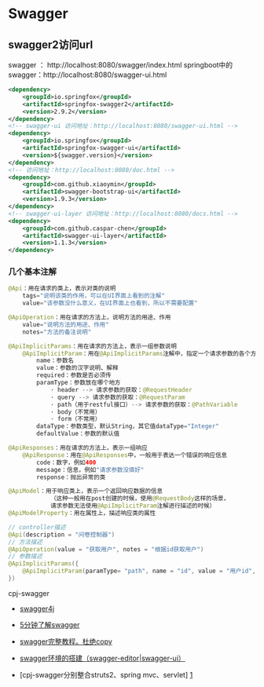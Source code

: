 # Swagger
<!-- @author DHJT 2018-09-28 -->

## swagger2访问url
swagger ： http://localhost:8080/swagger/index.html
springboot中的swagger：http://localhost:8080/swagger-ui.html

```xml
<dependency>
    <groupId>io.springfox</groupId>
    <artifactId>springfox-swagger2</artifactId>
    <version>2.9.2</version>
</dependency>
<!-- swagger-ui 访问地址：http://localhost:8080/swagger-ui.html -->
<dependency>
    <groupId>io.springfox</groupId>
    <artifactId>springfox-swagger-ui</artifactId>
    <version>${swagger.version}</version>
</dependency>
<!-- 访问地址：http://localhost:8080/doc.html -->
<dependency>
    <groupId>com.github.xiaoymin</groupId>
    <artifactId>swagger-bootstrap-ui</artifactId>
    <version>1.9.3</version>
</dependency>
<!-- swagger-ui-layer 访问地址：http://localhost:8080/docs.html -->
<dependency>
    <groupId>com.github.caspar-chen</groupId>
    <artifactId>swagger-ui-layer</artifactId>
    <version>1.1.3</version>
</dependency>
```

### 几个基本注解
```java
@Api：用在请求的类上，表示对类的说明
    tags="说明该类的作用，可以在UI界面上看到的注解"
    value="该参数没什么意义，在UI界面上也看到，所以不需要配置"

@ApiOperation：用在请求的方法上，说明方法的用途、作用
    value="说明方法的用途、作用"
    notes="方法的备注说明"

@ApiImplicitParams：用在请求的方法上，表示一组参数说明
    @ApiImplicitParam：用在@ApiImplicitParams注解中，指定一个请求参数的各个方面
        name：参数名
        value：参数的汉字说明、解释
        required：参数是否必须传
        paramType：参数放在哪个地方
            · header --> 请求参数的获取：@RequestHeader
            · query --> 请求参数的获取：@RequestParam
            · path（用于restful接口）--> 请求参数的获取：@PathVariable
            · body（不常用）
            · form（不常用）
        dataType：参数类型，默认String，其它值dataType="Integer"
        defaultValue：参数的默认值

@ApiResponses：用在请求的方法上，表示一组响应
    @ApiResponse：用在@ApiResponses中，一般用于表达一个错误的响应信息
        code：数字，例如400
        message：信息，例如"请求参数没填好"
        response：抛出异常的类

@ApiModel：用于响应类上，表示一个返回响应数据的信息
            （这种一般用在post创建的时候，使用@RequestBody这样的场景，
            请求参数无法使用@ApiImplicitParam注解进行描述的时候）
@ApiModelProperty：用在属性上，描述响应类的属性

// controller描述
@Api(description = "问卷控制器")
// 方法描述
@ApiOperation(value = "获取用户", notes = "根据id获取用户")
// 参数描述
@ApiImplicitParams({
    @ApiImplicitParam(paramType= "path", name = "id", value = "用户id", required = true, dataType = "Integer")
})
```

cpj-swagger
- [swagger4j](https://github.com/cpjit/swagger)

- [5分钟了解swagger](https://blog.csdn.net/i6448038/article/details/77622977)
- [swagger完整教程。杜绝copy](https://blog.csdn.net/qq_32446775/article/details/75546553)
- [swagger环境的搭建（swagger-editor|swagger-ui）](https://blog.csdn.net/ron03129596/article/details/53559803)
- [cpj-swagger分别整合struts2、spring mvc、servlet] [1]

[1]: http://www.cnblogs.com/jiafuwei/p/6252632.html 'cpj-swagger分别整合struts2、spring mvc、servlet'
[2]: https://segmentfault.com/a/1190000019273239 'springboot2.x集成swagger'
